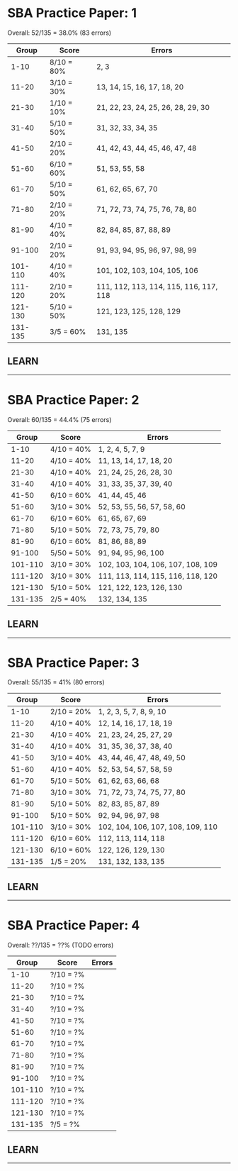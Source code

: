 SBA Practice Paper: 1
=====================

Overall: 52/135 = 38.0% (83 errors)

Group	| Score			| Errors 								|
--------|---------------|---------------------------------------|
1-10	| 8/10 =  80%	| 2, 3
11-20	| 3/10 =  30%	| 13, 14, 15, 16, 17, 18, 20
21-30	| 1/10 =  10%	| 21, 22, 23, 24, 25, 26, 28, 29, 30
31-40	| 5/10 =  50%	| 31, 32, 33, 34, 35
41-50	| 2/10 =  20%	| 41, 42, 43, 44, 45, 46, 47, 48
51-60	| 6/10 =  60%	| 51, 53, 55, 58
61-70	| 5/10 =  50%	| 61, 62, 65, 67, 70
71-80	| 2/10 =  20% 	| 71, 72, 73, 74, 75, 76, 78, 80
81-90	| 4/10 =  40%	| 82, 84, 85, 87, 88, 89
91-100	| 2/10 =  20%	| 91, 93, 94, 95, 96, 97, 98, 99
101-110	| 4/10 =  40%	| 101, 102, 103, 104, 105, 106
111-120	| 2/10 =  20%	| 111, 112, 113, 114, 115, 116, 117, 118
121-130	| 5/10 =  50%	| 121, 123, 125, 128, 129
131-135	| 3/5  =  60%	| 131, 135

LEARN
-----


---

SBA Practice Paper: 2
=====================

Overall: 60/135 = 44.4% (75 errors)

Group	| Score			| Errors 							|
--------|---------------|-----------------------------------|
1-10	| 4/10 =  40%	|   1,   2,   4,  5,    7,   9
11-20	| 4/10 =  40%	|  11,  13,  14,  17,  18,  20 
21-30	| 4/10 =  40%	|  21,  24,  25,  26,  28,  30
31-40	| 4/10 =  40%	|  31,  33,  35,  37,  39,  40
41-50	| 6/10 =  60%	|  41,  44,  45,  46
51-60	| 3/10 =  30%	|  52,  53,  55,  56,  57,  58,  60
61-70	| 6/10 =  60%	|  61,  65,  67,  69 
71-80	| 5/10 =  50%	|  72,  73,  75,  79,  80 
81-90	| 6/10 =  60%	|  81,  86,  88,  89  
91-100	| 5/50 =  50%	|  91,  94,  95,  96, 100 
101-110	| 3/10 =  30%	| 102, 103, 104, 106, 107, 108, 109 
111-120	| 3/10 =  30%	| 111, 113, 114, 115, 116, 118, 120 
121-130	| 5/10 =  50%	| 121, 122, 123, 126, 130 
131-135	| 2/5  =  40%	| 132, 134, 135  

LEARN
-----

---

SBA Practice Paper: 3
=====================

Overall: 55/135 = 41% (80 errors)

Group	| Score			| Errors 								|
--------|---------------|---------------------------------------|
1-10	| 2/10 =  20%	|  1,    2,   3,   5,   7,   8,  9, 10
11-20	| 4/10 =  40%	| 12,   14,  16,  17,  18,  19
21-30	| 4/10 =  40%	| 21,   23,  24,  25,  27,  29
31-40	| 4/10 =  40%	| 31,   35,  36,  37,  38,  40
41-50	| 3/10 =  40%	| 43,   44,  46,  47,  48,  49,  50
51-60	| 4/10 =  40%	| 52,   53,  54,  57,  58,  59
61-70	| 5/10 =  50%	| 61,   62,  63,  66,  68
71-80	| 3/10 =  30%	| 71,   72,  73,  74,  75,  77,  80
81-90	| 5/10 =  50%	| 82,   83,  85,  87,  89
91-100	| 5/10 =  50%	| 92,   94,  96,  97,  98
101-110	| 3/10 =  30%	| 102, 104, 106, 107, 108, 109, 110
111-120	| 6/10 =  60%	| 112, 113, 114, 118
121-130	| 6/10 =  60%	| 122, 126, 129, 130
131-135	| 1/5  =  20%	| 131, 132, 133, 135

LEARN
-----


---


SBA Practice Paper: 4
=====================

Overall: ??/135 = ??% (TODO errors)

Group	| Score			| Errors 					|
--------|---------------|---------------------------|
1-10	| ?/10 =  ?%	| 
11-20	| ?/10 =  ?%	| 
21-30	| ?/10 =  ?%	|  
31-40	| ?/10 =  ?%	|  
41-50	| ?/10 =  ?%	|  
51-60	| ?/10 =  ?%	|  
61-70	| ?/10 =  ?%	|  
71-80	| ?/10 =  ?%	|  
81-90	| ?/10 =  ?%	|  
91-100	| ?/10 =  ?%	|  
101-110	| ?/10 =  ?%	|  
111-120	| ?/10 =  ?%	|  
121-130	| ?/10 =  ?%	|  
131-135	| ?/5  =  ?%	|  


LEARN
-----

---
